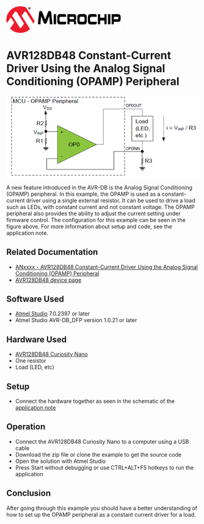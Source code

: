 
<a href="https://www.microchip.com" rel="nofollow"><img src="images/microchip.png" alt="MCHP" width="300"/></a>

# AVR128DB48 Constant-Current Driver Using the Analog Signal Conditioning (OPAMP) Peripheral
<p align="left">
  <img width=800px height=auto src="images/setup.png">
</p>
A new feature introduced in the AVR-DB is the Analog Signal Conditioning (OPAMP) peripheral. In this example, the OPAMP is used as a constant-current driver using a single external resistor. It can be used to drive a load such as LEDs, with constant current and not constant voltage. The OPAMP peripheral also provides the ability to adjust the current setting under firmware control. The configuration for this example can be seen in the figure above. For more information about setup and code, see the application note.

## Related Documentation

* [ANxxxx - AVR128DB48 Constant-Current Driver Using the Analog Signal Conditioning (OPAMP) Peripheral](https://microchip.com/DSxxxxxxxxxx) <!--fill in DS number once it has been assigned-->
* [AVR128DB48 device page](https://www.microchip.com/wwwproducts/en/AVR128DB48)

## Software Used

* [Atmel Studio](https://www.microchip.com/mplab/avr-support/atmel-studio-7) 7.0.2397 or later
* Atmel Studio AVR-DB_DFP version 1.0.21 or later
  
## Hardware Used

* [AVR128DB48 Curiosity Nano](https://www.microchip.com/wwwproducts/en/AVR128DB48) <!-- Not the correct link, fix when curiosity nano page exists-->
* One resistor
* Load (LED, etc)

## Setup

* Connect the hardware together as seen in the schematic of the [application note](https://microchip.com/DSxxxxxxxxxx) <!--fill in DS number once it has been assigned-->

## Operation
* Connect the AVR128DB48 Curiosity Nano to a computer using a USB cable
* Download the zip file or clone the example to get the source code
* Open the solution with Atmel Studio
* Press Start without debugging or use CTRL+ALT+F5 hotkeys to run the application

## Conclusion
After going through this example you should have a better understanding of how to set up the OPAMP peripheral as a constant current driver for a load.


